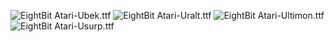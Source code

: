 ![EightBit Atari-Ubek.ttf](https://github.com/ChoccyHobNob/EightBit-Atari-Fonts/blob/master/U/EightBit%20Atari-Ubek-sample.png "EightBit Atari-Ubek.ttf") ![EightBit Atari-Uralt.ttf](https://github.com/ChoccyHobNob/EightBit-Atari-Fonts/blob/master/U/EightBit%20Atari-Uralt-sample.png "EightBit Atari-Uralt.ttf") ![EightBit Atari-Ultimon.ttf](https://github.com/ChoccyHobNob/EightBit-Atari-Fonts/blob/master/U/EightBit%20Atari-Ultimon-sample.png "EightBit Atari-Ultimon.ttf") ![EightBit Atari-Usurp.ttf](https://github.com/ChoccyHobNob/EightBit-Atari-Fonts/blob/master/U/EightBit%20Atari-Usurp-sample.png "EightBit Atari-Usurp.ttf") 